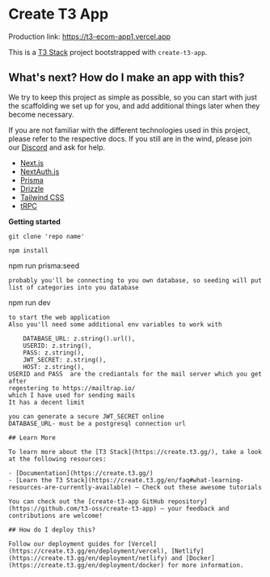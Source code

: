 # Create T3 App

Production link: https://t3-ecom-app1.vercel.app

This is a [T3 Stack](https://create.t3.gg/) project bootstrapped with `create-t3-app`.

## What's next? How do I make an app with this?

We try to keep this project as simple as possible, so you can start with just the scaffolding we set up for you, and add additional things later when they become necessary.

If you are not familiar with the different technologies used in this project, please refer to the respective docs. If you still are in the wind, please join our [Discord](https://t3.gg/discord) and ask for help.

- [Next.js](https://nextjs.org)
- [NextAuth.js](https://next-auth.js.org)
- [Prisma](https://prisma.io)
- [Drizzle](https://orm.drizzle.team)
- [Tailwind CSS](https://tailwindcss.com)
- [tRPC](https://trpc.io)

**Getting started**
```
git clone 'repo name'
```
```
npm install

```
npm run prisma:seed
```
probably you'll be connecting to you own database, so seeding will put list of categories into you database

```
npm run dev
```
to start the web application
Also you'll need some additional env variables to work with

    DATABASE_URL: z.string().url(),
    USERID: z.string(),
    PASS: z.string(),
    JWT_SECRET: z.string(),
    HOST: z.string(),
USERID and PASS  are the crediantals for the mail server which you get after
regestering to https://mailtrap.io/
which I have used for sending mails
It has a decent limit

you can generate a secure JWT_SECRET online
DATABASE_URL- must be a postgresql connection url

## Learn More

To learn more about the [T3 Stack](https://create.t3.gg/), take a look at the following resources:

- [Documentation](https://create.t3.gg/)
- [Learn the T3 Stack](https://create.t3.gg/en/faq#what-learning-resources-are-currently-available) — Check out these awesome tutorials

You can check out the [create-t3-app GitHub repository](https://github.com/t3-oss/create-t3-app) — your feedback and contributions are welcome!

## How do I deploy this?

Follow our deployment guides for [Vercel](https://create.t3.gg/en/deployment/vercel), [Netlify](https://create.t3.gg/en/deployment/netlify) and [Docker](https://create.t3.gg/en/deployment/docker) for more information.
